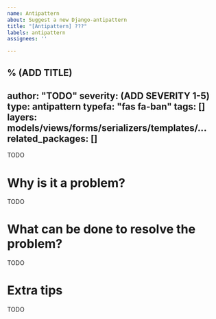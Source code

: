 ```yaml
---
name: Antipattern
about: Suggest a new Django-antipattern
title: "[Antipattern] ???"
labels: antipattern
assignees: ''

---
```


% (ADD TITLE)
---
author: "TODO"
severity: (ADD SEVERITY 1-5)
type: antipattern
typefa: "fas fa-ban"
tags: []
layers: models/views/forms/serializers/templates/...
related_packages: []
---

TODO

# Why is it a problem?

TODO

# What can be done to resolve the problem?

TODO

# Extra tips

TODO
